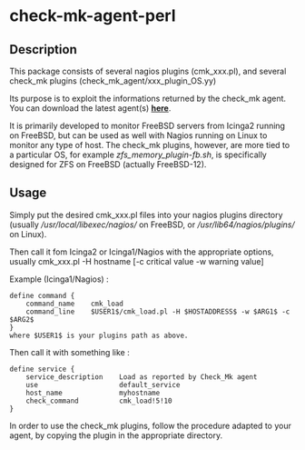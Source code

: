 # check-mk-agent-perl

## Description
This package consists of several nagios plugins (cmk\_xxx.pl), and several check\_mk plugins (check\_mk\_agent/xxx\_plugin\_OS.yy)

Its purpose is to exploit the informations returned by the check\_mk agent.
You can download the latest agent(s) **[here](http://git.mathias-kettner.de/git/?p=check\_mk.git;a=tree;f=agents;hb=HEAD)**.

It is primarily developed to monitor FreeBSD servers from Icinga2 running on FreeBSD, but can be used as well with Nagios running on Linux to monitor any type of host.
The check\_mk plugins, however, are more tied to a particular OS, for example *zfs\_memory\_plugin-fb.sh*, is specifically designed for ZFS on FreeBSD (actually FreeBSD-12).

## Usage
Simply put the desired cmk\_xxx.pl files into your nagios plugins directory (usually */usr/local/libexec/nagios/* on FreeBSD, or */usr/lib64/nagios/plugins/* on Linux).

Then call it fom Icinga2 or Icinga1/Nagios with the appropriate options, usually
cmk_xxx.pl -H hostname [-c critical value -w warning value]

Example (Icinga1/Nagios) :
```
define command {
    command_name    cmk_load
    command_line    $USER1$/cmk_load.pl -H $HOSTADDRESS$ -w $ARG1$ -c $ARG2$
}
where $USER1$ is your plugins path as above.
```
Then call it with something like :
```
define service {
    service_description    Load as reported by Check_Mk agent
    use                    default_service
    host_name              myhostname
    check_command          cmk_load!5!10
}
```

In order to use the check\_mk plugins, follow the procedure adapted to your agent, by copying the plugin in the appropriate directory.
